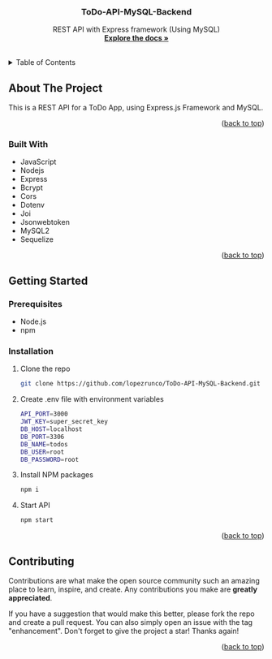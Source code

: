 <div id="top"></div>

<!-- PROJECT LOGO -->
<br />
<div align="center">

<h3 align="center">ToDo-API-MySQL-Backend</h3>

  <p align="center">
    REST API with Express framework (Using MySQL)
    <br />
    <a href="https://github.com/lopezrunco/ToDo-API-MySQL-Backend"><strong>Explore the docs »</strong></a>
    <br />
    <br />
  </p>
</div>



<!-- TABLE OF CONTENTS -->
<details>
  <summary>Table of Contents</summary>
  <ol>
    <li>
      <a href="#about-the-project">About The Project</a>
      <ul>
        <li><a href="#built-with">Built With</a></li>
      </ul>
    </li>
    <li>
      <a href="#getting-started">Getting Started</a>
      <ul>
        <li><a href="#prerequisites">Prerequisites</a></li>
        <li><a href="#installation">Installation</a></li>
      </ul>
    </li>
    <li><a href="#contributing">Contributing</a></li>
  </ol>
</details>



<!-- ABOUT THE PROJECT -->
## About The Project


This is a REST API for a ToDo App, using Express.js Framework and MySQL.

<p align="right">(<a href="#top">back to top</a>)</p>



### Built With

* JavaScript
* Nodejs
* Express
* Bcrypt
* Cors
* Dotenv
* Joi
* Jsonwebtoken
* MySQL2
* Sequelize

<p align="right">(<a href="#top">back to top</a>)</p>



<!-- GETTING STARTED -->
## Getting Started

### Prerequisites

* Node.js
* npm

### Installation

1. Clone the repo
   ```sh
   git clone https://github.com/lopezrunco/ToDo-API-MySQL-Backend.git
   ```
2. Create .env file with environment variables
    ```sh
    API_PORT=3000
    JWT_KEY=super_secret_key
    DB_HOST=localhost
    DB_PORT=3306
    DB_NAME=todos
    DB_USER=root
    DB_PASSWORD=root
    ```
3. Install NPM packages
   ```sh
   npm i
   ```
4. Start API
   ```sh
   npm start
   ```

<p align="right">(<a href="#top">back to top</a>)</p>



<!-- CONTRIBUTING -->
## Contributing

Contributions are what make the open source community such an amazing place to learn, inspire, and create. Any contributions you make are **greatly appreciated**.

If you have a suggestion that would make this better, please fork the repo and create a pull request. You can also simply open an issue with the tag "enhancement".
Don't forget to give the project a star! Thanks again!

<p align="right">(<a href="#top">back to top</a>)</p>
